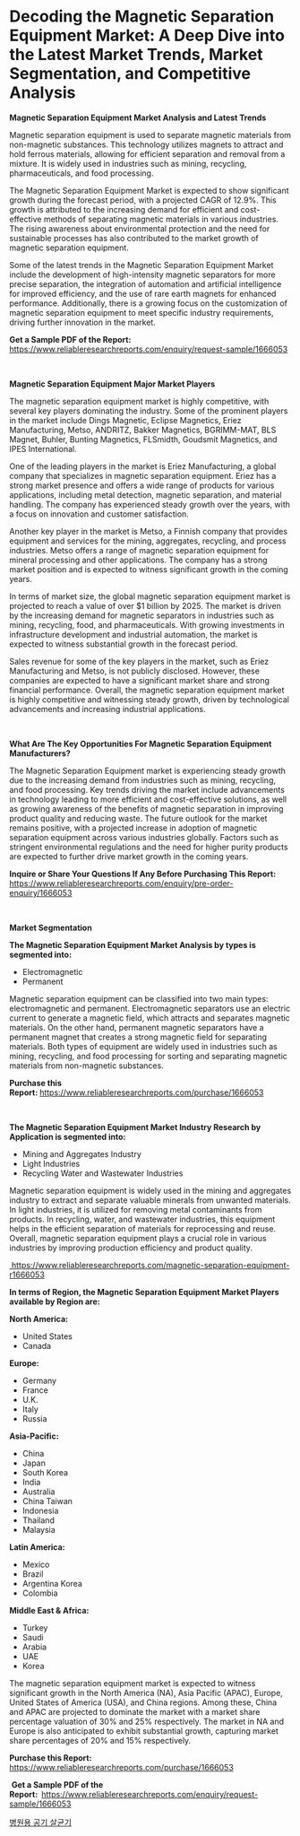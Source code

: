 <p><h1>Decoding the Magnetic Separation Equipment Market: A Deep Dive into the Latest Market Trends, Market Segmentation, and Competitive Analysis</h1></p><p><strong>Magnetic Separation Equipment Market Analysis and Latest Trends</strong></p>
<p><p>Magnetic separation equipment is used to separate magnetic materials from non-magnetic substances. This technology utilizes magnets to attract and hold ferrous materials, allowing for efficient separation and removal from a mixture. It is widely used in industries such as mining, recycling, pharmaceuticals, and food processing.</p><p>The Magnetic Separation Equipment Market is expected to show significant growth during the forecast period, with a projected CAGR of 12.9%. This growth is attributed to the increasing demand for efficient and cost-effective methods of separating magnetic materials in various industries. The rising awareness about environmental protection and the need for sustainable processes has also contributed to the market growth of magnetic separation equipment.</p><p>Some of the latest trends in the Magnetic Separation Equipment Market include the development of high-intensity magnetic separators for more precise separation, the integration of automation and artificial intelligence for improved efficiency, and the use of rare earth magnets for enhanced performance. Additionally, there is a growing focus on the customization of magnetic separation equipment to meet specific industry requirements, driving further innovation in the market.</p></p>
<p><strong>Get a Sample PDF of the Report:&nbsp;</strong> <a href="https://www.reliableresearchreports.com/enquiry/request-sample/1666053">https://www.reliableresearchreports.com/enquiry/request-sample/1666053</a></p>
<p>&nbsp;</p>
<p><strong>Magnetic Separation Equipment Major Market Players</strong></p>
<p><p>The magnetic separation equipment market is highly competitive, with several key players dominating the industry. Some of the prominent players in the market include Dings Magnetic, Eclipse Magnetics, Eriez Manufacturing, Metso, ANDRITZ, Bakker Magnetics, BGRIMM-MAT, BLS Magnet, Buhler, Bunting Magnetics, FLSmidth, Goudsmit Magnetics, and IPES International.</p><p>One of the leading players in the market is Eriez Manufacturing, a global company that specializes in magnetic separation equipment. Eriez has a strong market presence and offers a wide range of products for various applications, including metal detection, magnetic separation, and material handling. The company has experienced steady growth over the years, with a focus on innovation and customer satisfaction.</p><p>Another key player in the market is Metso, a Finnish company that provides equipment and services for the mining, aggregates, recycling, and process industries. Metso offers a range of magnetic separation equipment for mineral processing and other applications. The company has a strong market position and is expected to witness significant growth in the coming years.</p><p>In terms of market size, the global magnetic separation equipment market is projected to reach a value of over $1 billion by 2025. The market is driven by the increasing demand for magnetic separators in industries such as mining, recycling, food, and pharmaceuticals. With growing investments in infrastructure development and industrial automation, the market is expected to witness substantial growth in the forecast period.</p><p>Sales revenue for some of the key players in the market, such as Eriez Manufacturing and Metso, is not publicly disclosed. However, these companies are expected to have a significant market share and strong financial performance. Overall, the magnetic separation equipment market is highly competitive and witnessing steady growth, driven by technological advancements and increasing industrial applications.</p></p>
<p>&nbsp;</p>
<p><strong>What Are The Key Opportunities For Magnetic Separation Equipment Manufacturers?</strong></p>
<p><p>The Magnetic Separation Equipment market is experiencing steady growth due to the increasing demand from industries such as mining, recycling, and food processing. Key trends driving the market include advancements in technology leading to more efficient and cost-effective solutions, as well as growing awareness of the benefits of magnetic separation in improving product quality and reducing waste. The future outlook for the market remains positive, with a projected increase in adoption of magnetic separation equipment across various industries globally. Factors such as stringent environmental regulations and the need for higher purity products are expected to further drive market growth in the coming years.</p></p>
<p><strong>Inquire or Share Your Questions If Any Before Purchasing This Report:</strong> <a href="https://www.reliableresearchreports.com/enquiry/pre-order-enquiry/1666053">https://www.reliableresearchreports.com/enquiry/pre-order-enquiry/1666053</a></p>
<p>&nbsp;</p>
<p><strong>Market Segmentation</strong></p>
<p><strong>The Magnetic Separation Equipment Market Analysis by types is segmented into:</strong></p>
<p><ul><li>Electromagnetic</li><li>Permanent</li></ul></p>
<p><p>Magnetic separation equipment can be classified into two main types: electromagnetic and permanent. Electromagnetic separators use an electric current to generate a magnetic field, which attracts and separates magnetic materials. On the other hand, permanent magnetic separators have a permanent magnet that creates a strong magnetic field for separating materials. Both types of equipment are widely used in industries such as mining, recycling, and food processing for sorting and separating magnetic materials from non-magnetic substances.</p></p>
<p><strong>Purchase this Report:&nbsp;</strong><a href="https://www.reliableresearchreports.com/purchase/1666053">https://www.reliableresearchreports.com/purchase/1666053</a></p>
<p>&nbsp;</p>
<p><strong>The Magnetic Separation Equipment Market Industry Research by Application is segmented into:</strong></p>
<p><ul><li>Mining and Aggregates Industry</li><li>Light Industries</li><li>Recycling Water and Wastewater Industries</li></ul></p>
<p><p>Magnetic separation equipment is widely used in the mining and aggregates industry to extract and separate valuable minerals from unwanted materials. In light industries, it is utilized for removing metal contaminants from products. In recycling, water, and wastewater industries, this equipment helps in the efficient separation of materials for reprocessing and reuse. Overall, magnetic separation equipment plays a crucial role in various industries by improving production efficiency and product quality.</p></p>
<p><a href="https://www.reliableresearchreports.com/magnetic-separation-equipment-r1666053">&nbsp;https://www.reliableresearchreports.com/magnetic-separation-equipment-r1666053</a></p>
<p><strong>In terms of Region, the Magnetic Separation Equipment Market Players available by Region are:</strong></p>
<p>
    <p> <strong> North America: </strong>
        <ul>
            <li>United States</li>
            <li>Canada</li>
        </ul>
        </p> 
    <p> <strong> Europe: </strong>
        <ul>
            <li>Germany</li>
            <li>France</li>
            <li>U.K.</li>
            <li>Italy</li>
            <li>Russia</li>
        </ul>
        </p> 
    <p> <strong> Asia-Pacific: </strong>
        <ul>
            <li>China</li>
            <li>Japan</li>
            <li>South Korea</li>
            <li>India</li>
            <li>Australia</li>
            <li>China Taiwan</li>
            <li>Indonesia</li>
            <li>Thailand</li>
            <li>Malaysia</li>
        </ul>
        </p> 
    <p> <strong> Latin America: </strong>
        <ul>
            <li>Mexico</li>
            <li>Brazil</li>
            <li>Argentina Korea</li>
            <li>Colombia</li>
        </ul>
        </p> 
    <p> <strong> Middle East & Africa: </strong>
        <ul>
            <li>Turkey</li>
            <li>Saudi</li>
            <li>Arabia</li>
            <li>UAE</li>
            <li>Korea</li>
        </ul>
    </p>
    </p>
<p><p>The magnetic separation equipment market is expected to witness significant growth in the North America (NA), Asia Pacific (APAC), Europe, United States of America (USA), and China regions. Among these, China and APAC are projected to dominate the market with a market share percentage valuation of 30% and 25% respectively. The market in NA and Europe is also anticipated to exhibit substantial growth, capturing market share percentages of 20% and 15% respectively.</p></p>
<p><strong>Purchase this Report: </strong><a href="https://www.reliableresearchreports.com/purchase/1666053">https://www.reliableresearchreports.com/purchase/1666053</a></p>
<p>&nbsp;<strong>Get a Sample PDF of the Report:&nbsp;&nbsp;</strong><a href="https://www.reliableresearchreports.com/enquiry/request-sample/1666053">https://www.reliableresearchreports.com/enquiry/request-sample/1666053</a></p>
<p><strong></strong></p>
<p><p><a href="https://medium.com/@joanacasper2001/%EB%B3%91%EC%9B%90%EC%9A%A9-%EA%B3%B5%EA%B8%B0-%EC%82%B4%EA%B7%A0%EA%B8%B0-%EC%8B%9C%EC%9E%A5%EC%9D%80-%EC%8B%9C%EC%9E%A5-%EC%A0%90%EC%9C%A0%EC%9C%A8-%EC%8B%9C%EC%9E%A5-%ED%8A%B8%EB%A0%8C%EB%93%9C-%EB%B0%8F-%EC%8B%9C%EC%9E%A5-%EC%84%B1%EC%9E%A5%EC%97%90-%EB%8C%80%ED%95%9C-%EC%A0%95%EB%B3%B4%EB%A5%BC-%EC%A0%9C%EA%B3%B5%ED%95%A9%EB%8B%88%EB%8B%A4-0352e1f73c31">병원용 공기 살균기</a></p></p>